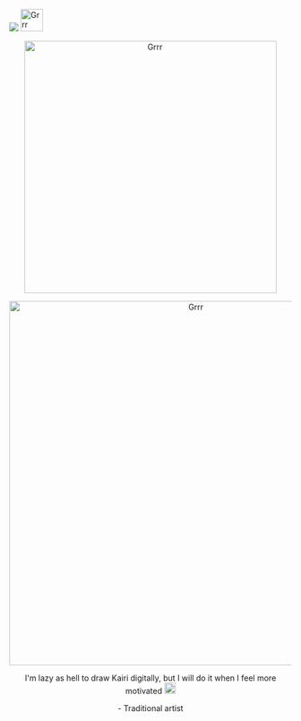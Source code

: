 ![](https://komarev.com/ghpvc/?username=DarknessMySorrow&color=FF8379&base=4200&style=plastic&label=𝜗ৎ𖹭) <img width="40" src="https://i.pinimg.com/originals/71/58/32/71583297ac6a48ed3156b62526b143dd.gif" alt="Grrr">

<p align="center">
<img width="450" src="https://files.catbox.moe/3u0gsl.png" alt="Grrr">
</p>

<p align="center">
<img width="650" src="https://64.media.tumblr.com/e17a0463e2ed7bbdbeeaec4a76b5be15/6b3824d0000c0983-45/s540x810/94587e1d0b13e8e8bb5969d9e63a84a454f8bcd2.pnj" alt="Grrr">
</p>


<p align="center">
I'm lazy as hell to draw Kairi digitally, but I will do it when I feel more motivated <img width="20" src="https://64.media.tumblr.com/af97ba5e040bc762a7e8f74106906971/f98eb3be0521f73f-1a/s75x75_c1/c8c23e7e979c407bbbdc3c446bf161360fb5fb2d.gifv" alt="Grrr">
</p>
<p align="center">
 - Traditional artist
</p>


